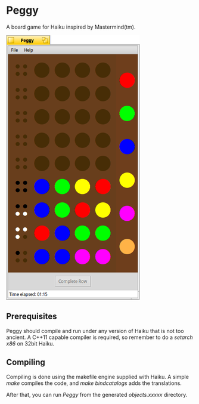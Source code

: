 # Peggy

A board game for Haiku inspired by Mastermind(tm).


![Screenshot](./screenshot.png)

## Prerequisites
Peggy should compile and run under any version of Haiku that is not too ancient.
A C++11 capable compiler is required, so remember to do a *setarch x86* on 32bit Haiku.

## Compiling
Compiling is done using the makefile engine supplied with Haiku. A simple *make* compiles the code,
and *make bindcatalogs* adds the translations.

After that, you can run *Peggy* from the generated *objects.xxxxx* directory.



